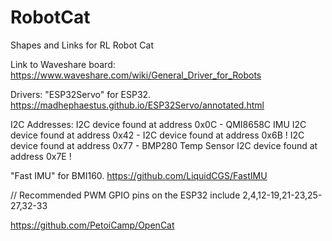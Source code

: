 # RobotCat
Shapes and Links for RL Robot Cat


Link to Waveshare board:
https://www.waveshare.com/wiki/General_Driver_for_Robots

Drivers: 
"ESP32Servo" for ESP32. https://madhephaestus.github.io/ESP32Servo/annotated.html

I2C Addresses:
I2C device found at address 0x0C - QMI8658C IMU
I2C device found at address 0x42 -
I2C device found at address 0x6B  !
I2C device found at address 0x77 - BMP280 Temp Sensor
I2C device found at address 0x7E  !


"Fast IMU" for BMI160. https://github.com/LiquidCGS/FastIMU


// Recommended PWM GPIO pins on the ESP32 include 2,4,12-19,21-23,25-27,32-33 


https://github.com/PetoiCamp/OpenCat
